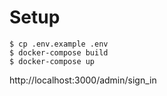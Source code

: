 # Setup

```
$ cp .env.example .env
$ docker-compose build
$ docker-compose up
```

http://localhost:3000/admin/sign_in
